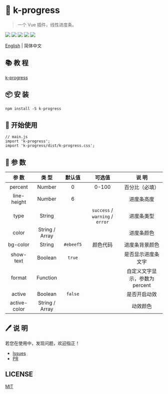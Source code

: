 # 🌈 k-progress

> 一个 Vue 插件，线性进度条。

![](https://img.shields.io/npm/v/k-progress?color=success&style=flat-square)
![](https://img.shields.io/github/languages/top/xrkffgg/k-progress?style=flat-square)
![](https://img.shields.io/github/languages/code-size/xrkffgg/k-progress?color=orange&style=flat-square)
![](https://img.shields.io/github/stars/xrkffgg/k-progress?color=blueviolet&style=flat-square)
![](https://img.shields.io/github/license/xrkffgg/k-progress?color=red&style=flat-square)

[English](./README.md) | 简体中文

## 📚 教 程
[k-progress](https://xrkffgg.github.io/Knotes/course/k-progress.html)

## 📦 安 装
```
npm install -S k-progress
```

## 🔨 开始使用
```
// main.js
import 'k-progress';
import 'k-progress/dist/k-progress.css';
```
## 📔 参 数
|    参 数     |     类 型      |  默认值   |             可选值              |             说 明             |
| :----------: | :------------: | :-------: | :-----------------------------: | :---------------------------: |
|   percent    |     Number     |     0     |              0-100              |        百分比（必填）         |
| line-height  |     Number     |     6     |                                 |          进度条高度           |
|     type     |     String     |           | `success` / `warning` / `error` |          进度条类型           |
|    color     | String / Array |           |                                 |          进度条颜色           |
|   bg-color   |     String     | `#ebeef5` |            颜色代码             |        进度条背景颜色         |
|  show-text   |    Boolean     |  `true`   |                                 |      是否显示进度条文字       |
|    format    |    Function    |           |                                 | 自定义文字显示，参数为percent |
|    active    |    Boolean     |  `false`  |                                 |         是否开启动效          |
| active-color | String / Array |           |                                 |           动效颜色            |

## 🖊 说 明
若您在使用中，发现问题，欢迎指正！ 
- [Issues](https://github.com/xrkffgg/k-progress/issues) 
- [PR](https://github.com/xrkffgg/k-progress/pulls)

## LICENSE
[MIT](https://github.com/xrkffgg/k-progress/blob/master/LICENSE)